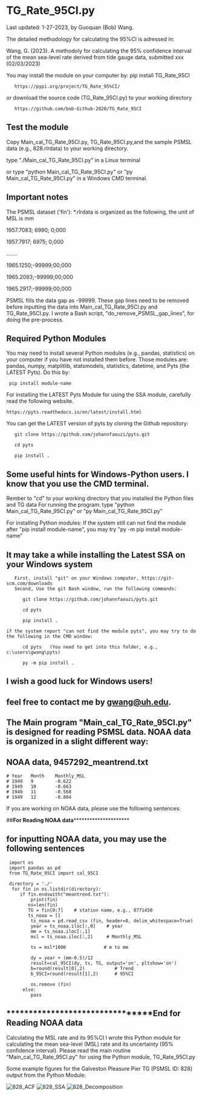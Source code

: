 # TG_Rate_95CI.py

Last updated: 1-27-2023, by Guoquan (Bob) Wang.

The detailed methodology for calculating the 95%CI is adressed in:

Wang, G. (2023). A methodoly for calculating the 95% confidence interval of the mean sea-level rate derived from tide gauge data, submitted xxx (02/03/2023)

You may install the module on your computer by: pip install TG_Rate_95CI

       https://pypi.org/project/TG_Rate_95%CI/ 
       
or download the source code (TG_Rate_95CI.py) to your working directory

       https://github.com/bob-Github-2020/TG_Rate_95CI

## Test the module

Copy Main_cal_TG_Rate_95CI.py, TG_Rate_95CI.py,and the sample PSMSL data (e.g., 828.rlrdata) to your working directory.

type "./Main_cal_TG_Rate_95CI.py"  in a Linux terminal

or type "python Main_cal_TG_Rate_95CI.py" or "py Main_cal_TG_Rate_95CI.py"  in a Windows CMD terminal. 

## Important notes
The PSMSL dataset ('fin'): *.rlrdata is organized as the following, the unit of MSL is mm

  1957.7083;  6990; 0;000
  
  1957.7917;  6975; 0;000

  .......
  
  1965.1250;-99999;00;000
  
  1965.2083;-99999;00;000
  
  1965.2917;-99999;00;000

PSMSL fills the data gap as -99999. These gap lines need to be removed before inputting the data into Main_cal_TG_Rate_95CI.py and TG_Rate_95CI.py. I wrote a Bash script, "do_remove_PSMSL_gap_lines", for doing the pre-process.

## Required Python Modules

You may need to install several Python modules (e.g., pandas, statistics) on your computer if you have not installed them before. Those modules are: pandas, numpy, matplitlib, statsmodels, statistics, datetime, and Pyts (the LATEST Pyts). Do this by:

     pip install module-name
 
For installing the LATEST Pyts Module for using the SSA module, carefully read the following website.

    https://pyts.readthedocs.io/en/latest/install.html
    
You can get the LATEST version of pyts by cloning the Github repository:

       git clone https://github.com/johannfaouzi/pyts.git
       
       cd pyts
       
       pip install .
  
## Some useful hints for Windows-Python users. I know that you use the CMD terminal. 
   Rember to "cd" to your working directory that you installed the Python files and TG data
   For running the program: type "python Main_cal_TG_Rate_95CI.py" or "py Main_cal_TG_Rate_95CI.py"  

   For installing Python modules: If the system still can not find the module after  "pip install module-name",
       you may try "py -m pip install module-name" 

## It may take a while installing the Latest SSA on your Windows system
       First, install "git" on your Windows computer, https://git-scm.com/downloads
       Second, Use the git Bash window, run the following commands:
       
          git clone https://github.com/johannfaouzi/pyts.git
          
          cd pyts
          
          pip install .
          
    if the system report "can not find the module pyts", you may try to do the following in the CMD window:
    
          cd pyts   (You need to get into this folder, e.g., c:\users\gwang\pyts)
          
          py -m pip install .

## I wish a good luck for Windows users! 

## feel free to contact me by gwang@uh.edu.

## The Main program "Main_cal_TG_Rate_95CI.py" is designed for reading PSMSL data. NOAA data is organized in a slight different way:
## NOAA data, 9457292_meantrend.txt   
    # Year   Month    Monthly_MSL       
    # 1949   9        -0.622                                                           
    # 1949   10       -0.663                                                           
    # 1949   11       -0.568                                                           
    # 1949   12       -0.804 

If you are working on NOAA data, please use the following sentences:

##******************For Reading NOAA data***************************************
                                                        
## for inputting NOAA data, you may use the following sentences
     import os
     import pandas as pd
     from TG_Rate_95CI import cal_95CI
  
     directory = './'
      for fin in os.listdir(directory):
         if fin.endswith("meantrend.txt"):
             print(fin)
            ns=len(fin)
            TG = fin[0:7]    # station name, e.g., 8771450
            ts_noaa = []
             ts_noaa = pd.read_csv (fin, header=0, delim_whitespace=True)
             year = ts_noaa.iloc[:,0]    # year
             mm = ts_noaa.iloc[:,1]
             msl = ts_noaa.iloc[:,2]     # Monthly_MSL
            
             ts = msl*1000              # m to mm

             dy = year + (mm-0.5)/12
             result=cal_95CI(dy, ts, TG, output='on', pltshow='on')
             b=round(result[0],2)           # Trend
             b_95CI=round(result[1],2)      # 95%CI
 
             os.remove (fin)     
          else:
             pass
## ********************************End for Reading NOAA data 
Calculating the MSL rate and its 95%CI
I wrote this Python module for calculating the mean sea-level (MSL) rate and its uncertainty (95% confidence interval). 
Please read the main routine "Main_cal_TG_Rate_95CI.py" for using the Python  module, TG_Rate_95CI.py

Some example figures for the Galveston Pleasure Pier TG (PSMSL ID: 828) output from the Python Module:

![828_ACF](https://user-images.githubusercontent.com/65426380/215299095-5fc5fad6-4c80-44b3-acf3-d488bdbaf9ea.png)
![828_SSA](https://user-images.githubusercontent.com/65426380/215297920-23bcb64c-5c1f-47f1-9f90-9e6b21287cb5.png)
![828_Decomposition](https://user-images.githubusercontent.com/65426380/215297927-fe6a8aaa-1c36-46ac-a1e4-088ebfdc0619.png)
